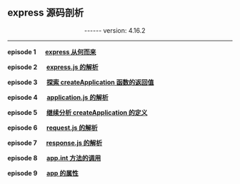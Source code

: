 ## express 源码剖析
&emsp;&emsp;&emsp;&emsp;&emsp;&emsp;&emsp;&emsp;&emsp;&emsp;&emsp;&emsp; ------ version: 4.16.2

- - - 

**episode 1 &emsp;
[express 从何而来](https://github.com/foobull/explore-express/blob/master/collection/episode1.md)**

**episode 2 &emsp;
[express.js 的解析](https://github.com/foobull/explore-express/blob/master/collection/episode2.md)**

**episode 3 &emsp;
[探索 createApplication 函数的返回值](https://github.com/foobull/explore-express/blob/master/collection/episode3.md)**

**episode 4 &emsp;
[application.js 的解析](https://github.com/foobull/explore-express/blob/master/collection/episode4.md)**

**episode 5 &emsp;
[继续分析 createApplication 的定义](https://github.com/foobull/explore-express/blob/master/collection/episode5.md)**

**episode 6 &emsp;
[request.js 的解析](https://github.com/foobull/explore-express/blob/master/collection/episode6.md)**

**episode 7 &emsp;
[response.js 的解析](https://github.com/foobull/explore-express/blob/master/collection/episode7.md)**

**episode 8 &emsp;
[app.int 方法的调用](https://github.com/Williris/explore-express/blob/master/collection/episode8.md)**

**episode 9 &emsp;
[app 的属性](https://github.com/Williris/explore-express/blob/master/collection/episode9.md)**





